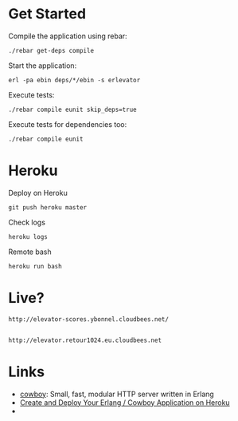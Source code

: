 # Get Started

Compile the application using rebar:

    ./rebar get-deps compile

Start the application:

    erl -pa ebin deps/*/ebin -s erlevator

Execute tests:

    ./rebar compile eunit skip_deps=true

Execute tests for dependencies too:

    ./rebar compile eunit


# Heroku

Deploy on Heroku

    git push heroku master


Check logs

    heroku logs

Remote bash

    heroku run bash


# Live?

    http://elevator-scores.ybonnel.cloudbees.net/


    http://elevator.retour1024.eu.cloudbees.net


# Links

* [cowboy](https://github.com/extend/cowboy): Small, fast, modular HTTP server written in Erlang
* [Create and Deploy Your Erlang / Cowboy Application on Heroku](http://roberto-aloi.com/blog/2013/07/13/create-deploy-erlang-cowboy-application-heroku/)
*

